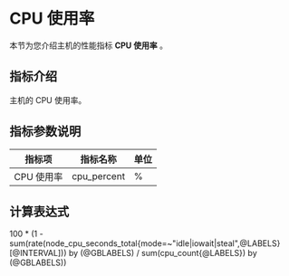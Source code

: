 # CPU 使用率

本节为您介绍主机的性能指标 **CPU 使用率** 。

## 指标介绍

主机的 CPU 使用率。

## 指标参数说明

| **指标项** |  **指标名称**   | **单位** |
|---------|-------------|--------|
| CPU 使用率 | cpu_percent | %      |

## 计算表达式

100 * (1 - sum(rate(node_cpu_seconds_total{mode=~"idle|iowait|steal",@LABELS}[@INTERVAL])) by (@GBLABELS) / sum(cpu_count{@LABELS}) by (@GBLABELS))
